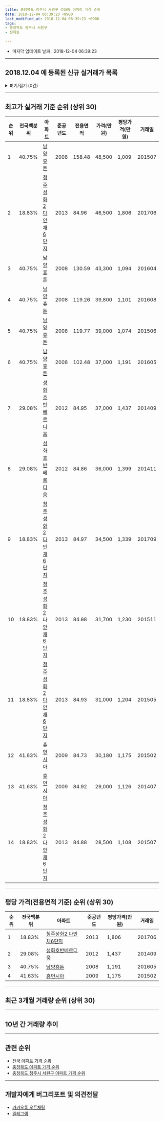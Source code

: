 ```yaml
---
title: 충청북도 청주시 서원구 성화동 아파트 가격 순위
date: 2018-12-04 06:39:23 +0900
last_modified_at: 2018-12-04 06:39:23 +0900
tags:
- 충청북도 청주시 서원구
- 성화동

---
```


* 마지막 업데이트 날짜 : 2018-12-04 06:39:23

---

## 2018.12.04 에 등록된 신규 실거래가 목록

<details>
<summary>펴기/접기 (0건)</summary>
<div markdown="1">

|아파트|전국백분위|준공년도|전용면적|가격(만원)|평당가격(만원)|거래일|
|---|---|---|---|---|---|---|
|없음|||||||


</div>
</details>

---

## 최고가 실거래 기준 순위 (상위 30)


|순위|전국백분위|아파트|준공년도|전용면적|가격(만원)|평당가격(만원)|거래일|
|---|---|---|---|---|---|---|---|
|1|40.75%|[남양휴튼](https://search.naver.com/search.naver?query=%EC%B6%A9%EC%B2%AD%EB%B6%81%EB%8F%84+%EC%B2%AD%EC%A3%BC%EC%8B%9C+%EC%84%9C%EC%9B%90%EA%B5%AC+%EC%84%B1%ED%99%94%EB%8F%99+%EB%82%A8%EC%96%91%ED%9C%B4%ED%8A%BC)|2008|158.48|48,500|1,009|201507|
|2|18.83%|[청주성화2 다안채6단지](https://search.naver.com/search.naver?query=%EC%B6%A9%EC%B2%AD%EB%B6%81%EB%8F%84+%EC%B2%AD%EC%A3%BC%EC%8B%9C+%EC%84%9C%EC%9B%90%EA%B5%AC+%EC%84%B1%ED%99%94%EB%8F%99+%EC%B2%AD%EC%A3%BC%EC%84%B1%ED%99%942+%EB%8B%A4%EC%95%88%EC%B1%846%EB%8B%A8%EC%A7%80)|2013|84.96|46,500|1,806|201706|
|3|40.75%|[남양휴튼](https://search.naver.com/search.naver?query=%EC%B6%A9%EC%B2%AD%EB%B6%81%EB%8F%84+%EC%B2%AD%EC%A3%BC%EC%8B%9C+%EC%84%9C%EC%9B%90%EA%B5%AC+%EC%84%B1%ED%99%94%EB%8F%99+%EB%82%A8%EC%96%91%ED%9C%B4%ED%8A%BC)|2008|130.59|43,300|1,094|201604|
|4|40.75%|[남양휴튼](https://search.naver.com/search.naver?query=%EC%B6%A9%EC%B2%AD%EB%B6%81%EB%8F%84+%EC%B2%AD%EC%A3%BC%EC%8B%9C+%EC%84%9C%EC%9B%90%EA%B5%AC+%EC%84%B1%ED%99%94%EB%8F%99+%EB%82%A8%EC%96%91%ED%9C%B4%ED%8A%BC)|2008|119.26|39,800|1,101|201608|
|5|40.75%|[남양휴튼](https://search.naver.com/search.naver?query=%EC%B6%A9%EC%B2%AD%EB%B6%81%EB%8F%84+%EC%B2%AD%EC%A3%BC%EC%8B%9C+%EC%84%9C%EC%9B%90%EA%B5%AC+%EC%84%B1%ED%99%94%EB%8F%99+%EB%82%A8%EC%96%91%ED%9C%B4%ED%8A%BC)|2008|119.77|39,000|1,074|201506|
|6|40.75%|[남양휴튼](https://search.naver.com/search.naver?query=%EC%B6%A9%EC%B2%AD%EB%B6%81%EB%8F%84+%EC%B2%AD%EC%A3%BC%EC%8B%9C+%EC%84%9C%EC%9B%90%EA%B5%AC+%EC%84%B1%ED%99%94%EB%8F%99+%EB%82%A8%EC%96%91%ED%9C%B4%ED%8A%BC)|2008|102.48|37,000|1,191|201605|
|7|29.08%|[성화호반베르디움](https://search.naver.com/search.naver?query=%EC%B6%A9%EC%B2%AD%EB%B6%81%EB%8F%84+%EC%B2%AD%EC%A3%BC%EC%8B%9C+%EC%84%9C%EC%9B%90%EA%B5%AC+%EC%84%B1%ED%99%94%EB%8F%99+%EC%84%B1%ED%99%94%ED%98%B8%EB%B0%98%EB%B2%A0%EB%A5%B4%EB%94%94%EC%9B%80)|2012|84.95|37,000|1,437|201409|
|8|29.08%|[성화호반베르디움](https://search.naver.com/search.naver?query=%EC%B6%A9%EC%B2%AD%EB%B6%81%EB%8F%84+%EC%B2%AD%EC%A3%BC%EC%8B%9C+%EC%84%9C%EC%9B%90%EA%B5%AC+%EC%84%B1%ED%99%94%EB%8F%99+%EC%84%B1%ED%99%94%ED%98%B8%EB%B0%98%EB%B2%A0%EB%A5%B4%EB%94%94%EC%9B%80)|2012|84.86|36,000|1,399|201411|
|9|18.83%|[청주성화2 다안채6단지](https://search.naver.com/search.naver?query=%EC%B6%A9%EC%B2%AD%EB%B6%81%EB%8F%84+%EC%B2%AD%EC%A3%BC%EC%8B%9C+%EC%84%9C%EC%9B%90%EA%B5%AC+%EC%84%B1%ED%99%94%EB%8F%99+%EC%B2%AD%EC%A3%BC%EC%84%B1%ED%99%942+%EB%8B%A4%EC%95%88%EC%B1%846%EB%8B%A8%EC%A7%80)|2013|84.97|34,500|1,339|201709|
|10|18.83%|[청주성화2 다안채6단지](https://search.naver.com/search.naver?query=%EC%B6%A9%EC%B2%AD%EB%B6%81%EB%8F%84+%EC%B2%AD%EC%A3%BC%EC%8B%9C+%EC%84%9C%EC%9B%90%EA%B5%AC+%EC%84%B1%ED%99%94%EB%8F%99+%EC%B2%AD%EC%A3%BC%EC%84%B1%ED%99%942+%EB%8B%A4%EC%95%88%EC%B1%846%EB%8B%A8%EC%A7%80)|2013|84.98|31,700|1,230|201511|
|11|18.83%|[청주성화2 다안채6단지](https://search.naver.com/search.naver?query=%EC%B6%A9%EC%B2%AD%EB%B6%81%EB%8F%84+%EC%B2%AD%EC%A3%BC%EC%8B%9C+%EC%84%9C%EC%9B%90%EA%B5%AC+%EC%84%B1%ED%99%94%EB%8F%99+%EC%B2%AD%EC%A3%BC%EC%84%B1%ED%99%942+%EB%8B%A4%EC%95%88%EC%B1%846%EB%8B%A8%EC%A7%80)|2013|84.93|31,000|1,204|201505|
|12|41.63%|[휴먼시아](https://search.naver.com/search.naver?query=%EC%B6%A9%EC%B2%AD%EB%B6%81%EB%8F%84+%EC%B2%AD%EC%A3%BC%EC%8B%9C+%EC%84%9C%EC%9B%90%EA%B5%AC+%EC%84%B1%ED%99%94%EB%8F%99+%ED%9C%B4%EB%A8%BC%EC%8B%9C%EC%95%84)|2009|84.73|30,180|1,175|201502|
|13|41.63%|[휴먼시아](https://search.naver.com/search.naver?query=%EC%B6%A9%EC%B2%AD%EB%B6%81%EB%8F%84+%EC%B2%AD%EC%A3%BC%EC%8B%9C+%EC%84%9C%EC%9B%90%EA%B5%AC+%EC%84%B1%ED%99%94%EB%8F%99+%ED%9C%B4%EB%A8%BC%EC%8B%9C%EC%95%84)|2009|84.92|29,000|1,126|201407|
|14|18.83%|[청주성화2 다안채6단지](https://search.naver.com/search.naver?query=%EC%B6%A9%EC%B2%AD%EB%B6%81%EB%8F%84+%EC%B2%AD%EC%A3%BC%EC%8B%9C+%EC%84%9C%EC%9B%90%EA%B5%AC+%EC%84%B1%ED%99%94%EB%8F%99+%EC%B2%AD%EC%A3%BC%EC%84%B1%ED%99%942+%EB%8B%A4%EC%95%88%EC%B1%846%EB%8B%A8%EC%A7%80)|2013|84.88|28,500|1,108|201507|


---

## 평당 가격(전용면적 기준) 순위 (상위 30)


|순위|전국백분위|아파트|준공년도|평당가격(만원)|거래일|
|---|---|---|---|---|---|
|1|18.83%|[청주성화2 다안채6단지](https://search.naver.com/search.naver?query=%EC%B6%A9%EC%B2%AD%EB%B6%81%EB%8F%84+%EC%B2%AD%EC%A3%BC%EC%8B%9C+%EC%84%9C%EC%9B%90%EA%B5%AC+%EC%84%B1%ED%99%94%EB%8F%99+%EC%B2%AD%EC%A3%BC%EC%84%B1%ED%99%942+%EB%8B%A4%EC%95%88%EC%B1%846%EB%8B%A8%EC%A7%80)|2013|1,806|201706|
|2|29.08%|[성화호반베르디움](https://search.naver.com/search.naver?query=%EC%B6%A9%EC%B2%AD%EB%B6%81%EB%8F%84+%EC%B2%AD%EC%A3%BC%EC%8B%9C+%EC%84%9C%EC%9B%90%EA%B5%AC+%EC%84%B1%ED%99%94%EB%8F%99+%EC%84%B1%ED%99%94%ED%98%B8%EB%B0%98%EB%B2%A0%EB%A5%B4%EB%94%94%EC%9B%80)|2012|1,437|201409|
|3|40.75%|[남양휴튼](https://search.naver.com/search.naver?query=%EC%B6%A9%EC%B2%AD%EB%B6%81%EB%8F%84+%EC%B2%AD%EC%A3%BC%EC%8B%9C+%EC%84%9C%EC%9B%90%EA%B5%AC+%EC%84%B1%ED%99%94%EB%8F%99+%EB%82%A8%EC%96%91%ED%9C%B4%ED%8A%BC)|2008|1,191|201605|
|4|41.63%|[휴먼시아](https://search.naver.com/search.naver?query=%EC%B6%A9%EC%B2%AD%EB%B6%81%EB%8F%84+%EC%B2%AD%EC%A3%BC%EC%8B%9C+%EC%84%9C%EC%9B%90%EA%B5%AC+%EC%84%B1%ED%99%94%EB%8F%99+%ED%9C%B4%EB%A8%BC%EC%8B%9C%EC%95%84)|2009|1,175|201502|


---

## 최근 3개월 거래량 순위 (상위 30)


<div style="width:100%;">
    <canvas id="deal_count_ranking" height="250"></canvas>
</div>


<script>
new Chart(document.getElementById("deal_count_ranking"), {
    type: 'horizontalBar',
    data: {
        labels: ['청주성화2 다안채6단지'],
        datasets: [{
            label: '실거래 수',
            data: [1],
            borderColor: "rgba(255, 0, 128, 1)",
            backgroundColor: "rgba(255, 0, 128, 0.5)",
            fill: false,
        }]
    },
    options: {
        responsive: true,
        title: {
            display: true,
            text: '최근 3개월 거래량 순위'
        },
        tooltips: {
            mode: 'index',
            intersect: false,
            callbacks: {
                title: function(tooltipItems, data) {
                    return "실거래 수:";
                },
                label: function(tooltipItem, data) {
                    return data.labels[tooltipItem.index] + ": " + tooltipItem.xLabel;
                }
            }
        },
        hover: {
            mode: 'nearest',
            intersect: true
        },
        scales: {
            xAxes: [{
                display: true,
                scaleLabel: {
                    display: true,
                    labelString: '실거래 수'
                },
                ticks: {
                    suggestedMin: 0,
                }
            }],
            yAxes: [{
                display: true,
                ticks: {
                    autoSkip: false,
                    callback: function(value, index, values) {
                        if (value.length > 15)
                            return value.substr(0, 13) + "...";
                        else
                            return value;
                    }
                },
                scaleLabel: {
                    display: false,
                }
            }]
        }
    }
});

</script>


---

## 10년 간 거래량 추이


<div style="width:100%;">
    <canvas id="deal_progress" height="250"></canvas>
</div>

<script>
new Chart(document.getElementById("deal_progress"), {
    type: 'line',
    data: {
        labels: ['200812','200901','200902','200903','200904','200905','200906','200907','200908','200909','200910','200911','200912','201001','201002','201003','201004','201005','201006','201007','201008','201009','201010','201011','201012','201101','201102','201103','201104','201105','201106','201107','201108','201109','201110','201111','201112','201201','201202','201203','201204','201205','201206','201207','201208','201209','201210','201211','201212','201301','201302','201303','201304','201305','201306','201307','201308','201309','201310','201311','201312','201401','201402','201403','201404','201405','201406','201407','201408','201409','201410','201411','201412','201501','201502','201503','201504','201505','201506','201507','201508','201509','201510','201511','201512','201601','201602','201603','201604','201605','201606','201607','201608','201609','201610','201611','201612','201701','201702','201703','201704','201705','201706','201707','201708','201709','201710','201711','201712','201801','201802','201803','201804','201805','201806','201807','201808','201809','201810','201811','201812'],
        datasets: [{
            label: '실거래 수',
            pointRadius: 1,
            data: [1, 0, 0, 2, 7, 4, 7, 8, 8, 7, 4, 5, 4, 8, 4, 7, 1, 2, 1, 5, 5, 2, 3, 3, 2, 4, 7, 4, 2, 7, 10, 8, 3, 9, 12, 5, 2, 1, 2, 7, 3, 6, 4, 12, 1, 8, 10, 6, 3, 6, 8, 8, 9, 17, 10, 12, 7, 17, 17, 10, 10, 6, 19, 16, 16, 13, 11, 15, 8, 11, 4, 9, 7, 14, 13, 19, 7, 7, 11, 8, 6, 10, 8, 7, 5, 6, 1, 5, 9, 18, 4, 8, 13, 12, 16, 8, 5, 6, 10, 7, 6, 17, 19, 13, 14, 14, 21, 9, 8, 5, 2, 10, 6, 1, 5, 5, 2, 8, 1, 0, 0],
            borderColor: "rgba(255, 201, 14, 1)",
            backgroundColor: "rgba(255, 201, 14, 0.5)",
            fill: true,
        }]
    },
    options: {
        responsive: true,
        title: {
            display: true,
            text: '10년간 거래량 추이'
        },
        tooltips: {
            mode: 'index',
            intersect: false,
        },
        hover: {
            mode: 'nearest',
            intersect: true
        },
        scales: {
            xAxes: [{
                display: true,
                scaleLabel: {
                    display: true,
                    labelString: '년/월'
                }
            }],
            yAxes: [{
                display: true,
                ticks: {
                    suggestedMin: 0,
                },
                scaleLabel: {
                    display: true,
                    labelString: '실거래 수'
                }
            }]
        }
    }
});

</script>


---

## 관련 순위

- [전국 아파트 가격 순위](https://inasie.github.io/apt-ranking/전국)
- [충청북도 아파트 가격 순위](https://inasie.github.io/apt-ranking/충청북도)
- [충청북도 청주시 서원구 아파트 가격 순위](https://inasie.github.io/apt-ranking/충청북도-청주시-서원구)


---

## 개발자에게 버그리포트 및 의견전달

- [카카오톡 오픈채팅](https://open.kakao.com/o/gLJUAP4)
- [텔레그램](https://t.me/inasie)

